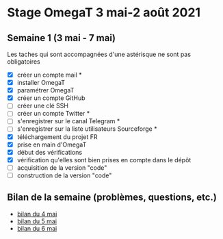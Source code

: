 # Stage OmegaT 3 mai-2 août 2021
## Semaine 1 (3 mai - 7 mai)
Les taches qui sont accompagnées d'une astérisque ne sont pas obligatoires

- [x] créer un compte mail *
- [x] installer OmegaT
- [x] paramétrer OmegaT
- [x] créer un compte GitHub
- [ ] créer une clé SSH
- [ ] créer un compte Twitter *
- [ ] s'enregistrer sur le canal Telegram *
- [ ] s'enregistrer sur la liste utilisateurs Sourceforge *
- [x] téléchargement du projet FR
- [x] prise en main d'OmegaT
- [x] début des vérifications
- [x] vérification qu'elles sont bien prises en compte dans le dépôt
- [ ] acquisition de la version "code"
- [ ] construction de la version "code"

## Bilan de la semaine (problèmes, questions, etc.)
- [bilan du 4 mai](#1)
- [bilan du 5 mai](#2)
- [bilan du 6 mai](#3)
